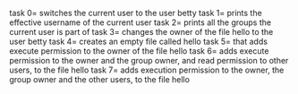 task 0= switches the current user to the user betty
task 1= prints the effective username of the current user
task 2= prints all the groups the current user is part of
task 3= changes the owner of the file hello to the user betty
task 4= creates an empty file called hello
task 5= that adds execute permission to the owner of the file hello
task 6= adds execute permission to the owner and the group owner, and read permission to other users, to the file hello
task 7= adds execution permission to the owner, the group owner and the other users, to the file hello
